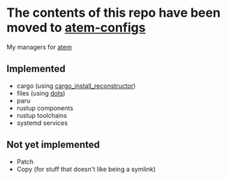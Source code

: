 # The contents of this repo have been moved to [atem-configs](https://github.com/jullanggit/atem-configs)
My managers for [atem](https://github.com/jullanggit/atem)
## Implemented
- cargo (using [cargo_install_reconstructor](https://github.com/jullanggit/cargo_install_reconstructor))
- files (using [dots](https://github.com/jullanggit/dots))
- paru
- rustup components
- rustup toolchains
- systemd services

## Not yet implemented
- Patch
- Copy (for stuff that doesn't like being a symlink)

